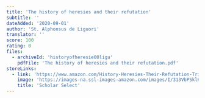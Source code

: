 ```yaml
---
title: 'The history of heresies and their refutation'
subtitle: ''
dateAdded: '2020-09-01'
author: 'St. Alphonsus de Liguori'
translator: ''
score: 100
rating: 0
files:
  - archiveId: 'historyofheresie00ligu'
    pdfFile: 'The history of heresies and their refutation.pdf'
storeLinks:
  - link: 'https://www.amazon.com/History-Heresies-Their-Refutation-Triumph/dp/1340660229'
    image: 'https://images-na.ssl-images-amazon.com/images/I/313VbPSklHL._SX313_BO1,204,203,200_.jpg'
    title: 'Scholar Select'
---
```



